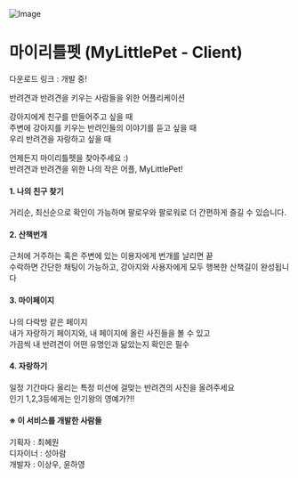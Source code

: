 ![Image](https://github.com/ridickle7/LeeSangWoo_Reference/blob/master/1.%20ImageRef/3.%20MyLittlePet/githubHeadPage.PNG)  
# 마이리틀펫 (MyLittlePet - Client)

다운로드 링크 : 개발 중! <br>

반려견과 반려견을 키우는 사람들을 위한 어플리케이션  
  
강아지에게 친구를 만들어주고 싶을 때  
주변에 강아지를 키우는 반려인들의 이야기를 듣고 싶을 때  
우리 반려견을 자랑하고 싶을 때  
  
언제든지 마이리틀펫을 찾아주세요 :)  
반려견과 반려견을 위한 나의 작은 어플, MyLittlePet!  

#### 1. 나의 친구 찾기
거리순, 최신순으로 확인이 가능하며 팔로우와 팔로워로 더 간편하게 즐길 수 있습니다.

#### 2. 산책번개
근처에 거주하는 혹은 주변에 있는 이용자에게 번개를 날리면 끝  
수락하면 간단한 채팅이 가능하고, 강아지와 사용자에게 
모두 행복한 산책길이 완성됩니다

#### 3. 마이페이지
나의 다락방 같은 페이지  
내가 자랑하기 페이지와, 내 페이지에 올린 사진들을 볼 수 있고  
가끔씩 내 반려견이 어떤 유명인과 닮았는지 확인은 필수

#### 4. 자랑하기
일정 기간마다 올리는 특정 미션에 걸맞는 반려견의 사진을 올려주세요  
인기 1,2,3등에게는 인기왕의 영예가?!!

#### ※ 이 서비스를 개발한 사람들
기획자 : 최혜원  
디자이너 : 성아람  
개발자 : 이상우, 윤하영  
